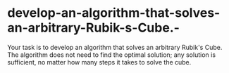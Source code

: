# develop-an-algorithm-that-solves-an-arbitrary-Rubik-s-Cube.-
Your task is to develop an algorithm that solves an arbitrary Rubik's Cube. The algorithm does not need to find the optimal solution; any solution is sufficient, no matter how many steps it takes to solve the cube.
